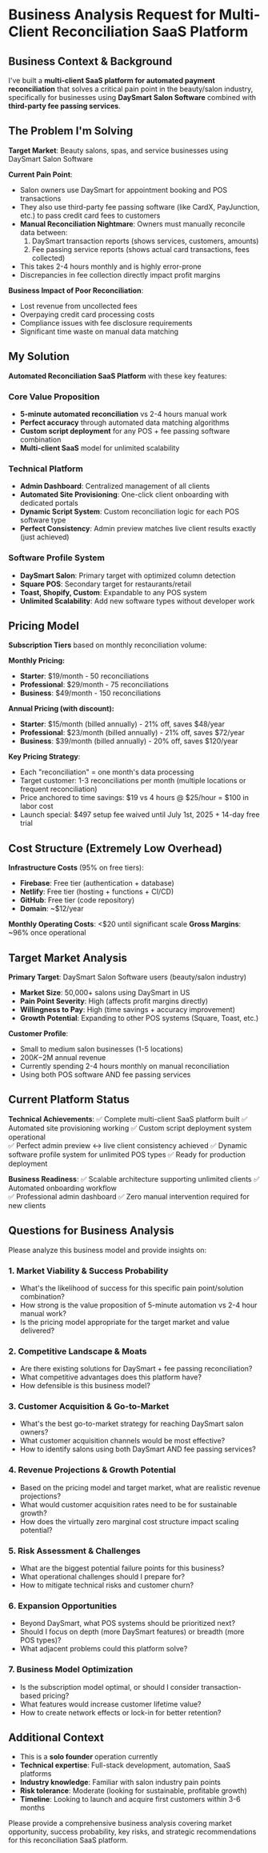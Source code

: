 # Business Analysis Request for Multi-Client Reconciliation SaaS Platform

## Business Context & Background

I've built a **multi-client SaaS platform for automated payment reconciliation** that solves a critical pain point in the beauty/salon industry, specifically for businesses using **DaySmart Salon Software** combined with **third-party fee passing services**.

## The Problem I'm Solving

**Target Market**: Beauty salons, spas, and service businesses using DaySmart Salon Software

**Current Pain Point**: 
- Salon owners use DaySmart for appointment booking and POS transactions
- They also use third-party fee passing software (like CardX, PayJunction, etc.) to pass credit card fees to customers
- **Manual Reconciliation Nightmare**: Owners must manually reconcile data between:
  1. DaySmart transaction reports (shows services, customers, amounts)
  2. Fee passing service reports (shows actual card transactions, fees collected)
- This takes 2-4 hours monthly and is highly error-prone
- Discrepancies in fee collection directly impact profit margins

**Business Impact of Poor Reconciliation**:
- Lost revenue from uncollected fees
- Overpaying credit card processing costs  
- Compliance issues with fee disclosure requirements
- Significant time waste on manual data matching

## My Solution

**Automated Reconciliation SaaS Platform** with these key features:

### Core Value Proposition
- **5-minute automated reconciliation** vs 2-4 hours manual work
- **Perfect accuracy** through automated data matching algorithms
- **Custom script deployment** for any POS + fee passing software combination
- **Multi-client SaaS** model for unlimited scalability

### Technical Platform
- **Admin Dashboard**: Centralized management of all clients
- **Automated Site Provisioning**: One-click client onboarding with dedicated portals
- **Dynamic Script System**: Custom reconciliation logic for each POS software type
- **Perfect Consistency**: Admin preview matches live client results exactly (just achieved)

### Software Profile System
- **DaySmart Salon**: Primary target with optimized column detection
- **Square POS**: Secondary target for restaurants/retail
- **Toast, Shopify, Custom**: Expandable to any POS system
- **Unlimited Scalability**: Add new software types without developer work

## Pricing Model

**Subscription Tiers** based on monthly reconciliation volume:

**Monthly Pricing:**
- **Starter**: $19/month - 50 reconciliations
- **Professional**: $29/month - 75 reconciliations  
- **Business**: $49/month - 150 reconciliations

**Annual Pricing (with discount):**
- **Starter**: $15/month (billed annually) - 21% off, saves $48/year
- **Professional**: $23/month (billed annually) - 21% off, saves $72/year  
- **Business**: $39/month (billed annually) - 20% off, saves $120/year

**Key Pricing Strategy**:
- Each "reconciliation" = one month's data processing
- Target customer: 1-3 reconciliations per month (multiple locations or frequent reconciliation)
- Price anchored to time savings: $19 vs 4 hours @ $25/hour = $100 in labor cost
- Launch special: $497 setup fee waived until July 1st, 2025 + 14-day free trial

## Cost Structure (Extremely Low Overhead)

**Infrastructure Costs** (95% on free tiers):
- **Firebase**: Free tier (authentication + database)
- **Netlify**: Free tier (hosting + functions + CI/CD)
- **GitHub**: Free tier (code repository)
- **Domain**: ~$12/year

**Monthly Operating Costs**: <$20 until significant scale
**Gross Margins**: ~96% once operational

## Target Market Analysis

**Primary Target**: DaySmart Salon Software users (beauty/salon industry)
- **Market Size**: 50,000+ salons using DaySmart in US
- **Pain Point Severity**: High (affects profit margins directly)
- **Willingness to Pay**: High (time savings + accuracy improvement)
- **Growth Potential**: Expanding to other POS systems (Square, Toast, etc.)

**Customer Profile**:
- Small to medium salon businesses (1-5 locations)
- $200K-$2M annual revenue
- Currently spending 2-4 hours monthly on manual reconciliation
- Using both POS software AND fee passing services

## Current Platform Status

**Technical Achievements**:
✅ Complete multi-client SaaS platform built
✅ Automated site provisioning working
✅ Custom script deployment system operational  
✅ Perfect admin preview ↔ live client consistency achieved
✅ Dynamic software profile system for unlimited POS types
✅ Ready for production deployment

**Business Readiness**:
✅ Scalable architecture supporting unlimited clients
✅ Automated onboarding workflow  
✅ Professional admin dashboard
✅ Zero manual intervention required for new clients

## Questions for Business Analysis

Please analyze this business model and provide insights on:

### 1. Market Viability & Success Probability
- What's the likelihood of success for this specific pain point/solution combination?
- How strong is the value proposition of 5-minute automation vs 2-4 hour manual work?
- Is the pricing model appropriate for the target market and value delivered?

### 2. Competitive Landscape & Moats
- Are there existing solutions for DaySmart + fee passing reconciliation?
- What competitive advantages does this platform have?
- How defensible is this business model?

### 3. Customer Acquisition & Go-to-Market
- What's the best go-to-market strategy for reaching DaySmart salon owners?
- What customer acquisition channels would be most effective?
- How to identify salons using both DaySmart AND fee passing services?

### 4. Revenue Projections & Growth Potential
- Based on the pricing model and target market, what are realistic revenue projections?
- What would customer acquisition rates need to be for sustainable growth?
- How does the virtually zero marginal cost structure impact scaling potential?

### 5. Risk Assessment & Challenges
- What are the biggest potential failure points for this business?
- What operational challenges should I prepare for?
- How to mitigate technical risks and customer churn?

### 6. Expansion Opportunities
- Beyond DaySmart, what POS systems should be prioritized next?
- Should I focus on depth (more DaySmart features) or breadth (more POS types)?
- What adjacent problems could this platform solve?

### 7. Business Model Optimization
- Is the subscription model optimal, or should I consider transaction-based pricing?
- What features would increase customer lifetime value?
- How to create network effects or lock-in for better retention?

## Additional Context

- This is a **solo founder** operation currently
- **Technical expertise**: Full-stack development, automation, SaaS platforms
- **Industry knowledge**: Familiar with salon industry pain points
- **Risk tolerance**: Moderate (looking for sustainable, profitable growth)
- **Timeline**: Looking to launch and acquire first customers within 3-6 months

Please provide a comprehensive business analysis covering market opportunity, success probability, key risks, and strategic recommendations for this reconciliation SaaS platform. 